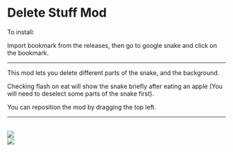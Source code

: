 <h1>Delete Stuff Mod</h1>

To install:

Import bookmark from the releases, then go to google snake and click on the bookmark.

<hr>

This mod lets you delete different parts of the snake, and the background.

Checking flash on eat will show the snake briefly after eating an apple (You will need to deselect some parts of the snake first).

You can reposition the mod by dragging the top left.
<br>
<hr>
<br>
<img src="https://cdn.discordapp.com/attachments/307629429126070283/926242262114009198/unknown.png">
<br>
<img src="https://cdn.discordapp.com/attachments/866443373081526293/923966801283543081/unknown.png">
